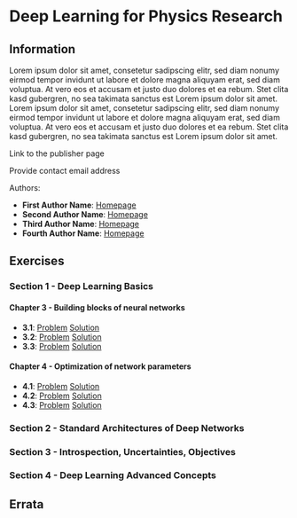# Deep Learning for Physics Research


## Information

Lorem ipsum dolor sit amet, consetetur sadipscing elitr, sed diam nonumy eirmod tempor invidunt ut labore et dolore magna aliquyam erat, sed diam voluptua. At vero eos et accusam et justo duo dolores et ea rebum. Stet clita kasd gubergren, no sea takimata sanctus est Lorem ipsum dolor sit amet. Lorem ipsum dolor sit amet, consetetur sadipscing elitr, sed diam nonumy eirmod tempor invidunt ut labore et dolore magna aliquyam erat, sed diam voluptua. At vero eos et accusam et justo duo dolores et ea rebum. Stet clita kasd gubergren, no sea takimata sanctus est Lorem ipsum dolor sit amet.

Link to the publisher page

Provide contact email address

Authors:
* **First Author Name**: [Homepage](https://de.wikipedia.org)
* **Second Author Name**: [Homepage](https://de.wikipedia.org)
* **Third Author Name**: [Homepage](https://de.wikipedia.org)
* **Fourth Author Name**: [Homepage](https://de.wikipedia.org)


## Exercises

### Section 1 - Deep Learning Basics

#### Chapter 3 - Building blocks of neural networks
* **3.1**:  [Problem](Exercise_4.ipynb)  [Solution](Exercise_4.ipynb)
* **3.2**:  [Problem](Exercise_4.ipynb)  [Solution](Exercise_4.ipynb)
* **3.3**:  [Problem](Exercise_4.ipynb)  [Solution](Exercise_4.ipynb)

#### Chapter 4 - Optimization of network parameters
* **4.1**:  [Problem](https://de.wikipedia.org)  [Solution](https://de.wikipedia.org)
* **4.2**:  [Problem](https://de.wikipedia.org)  [Solution](https://de.wikipedia.org)
* **4.3**:  [Problem](https://de.wikipedia.org)  [Solution](https://de.wikipedia.org)

### Section 2 - Standard Architectures of Deep Networks

### Section 3 - Introspection, Uncertainties, Objectives

### Section 4 - Deep Learning Advanced Concepts

## Errata
